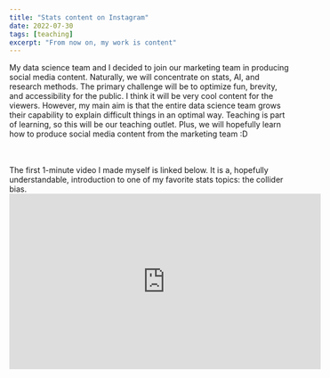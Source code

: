 ```yaml
---
title: "Stats content on Instagram"
date: 2022-07-30
tags: [teaching]
excerpt: "From now on, my work is content"
---
```


My data science team and I decided to join our marketing team in producing social media content. Naturally, we will concentrate on stats, AI, and research methods. The primary challenge will be to optimize fun, brevity, and accessibility for the public. I think it will be very cool content for the viewers. However, my main aim is that the entire data science team grows their capability to explain difficult things in an optimal way. Teaching is part of learning, so this will be our teaching outlet. Plus, we will hopefully learn how to produce social media content from the marketing team :D

<br>
<br>
The first 1-minute video I made myself is linked below. It is a, hopefully understandable, introduction to one of my favorite stats topics: the collider bias.

<iframe width="560" height="315" src="https://www.youtube.com/embed/USsJpJabaS8" frameborder="0" allow="autoplay; encrypted-media" allowfullscreen></iframe>